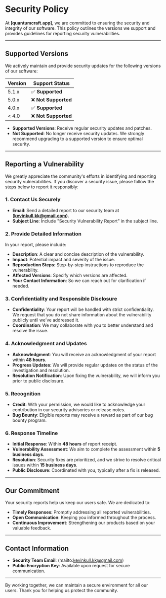 # Security Policy

At **[quantumcraft.app]**, we are committed to ensuring the security and integrity of our software. This policy outlines the versions we support and provides guidelines for reporting security vulnerabilities.

---

## Supported Versions

We actively maintain and provide security updates for the following versions of our software:

| Version | Support Status       |
| ------- | -------------------- |
| 5.1.x   | ✅ **Supported**       |
| 5.0.x   | ❌ **Not Supported**   |
| 4.0.x   | ✅ **Supported**       |
| < 4.0   | ❌ **Not Supported**   |

- **Supported Versions**: Receive regular security updates and patches.
- **Not Supported**: No longer receive security updates. We strongly recommend upgrading to a supported version to ensure optimal security.

---

## Reporting a Vulnerability

We greatly appreciate the community's efforts in identifying and reporting security vulnerabilities. If you discover a security issue, please follow the steps below to report it responsibly:

### 1. Contact Us Securely

- **Email**: Send a detailed report to our security team at **(kevinkull.kk@gmail.com)**.
- **Subject Line**: Include "Security Vulnerability Report" in the subject line.

### 2. Provide Detailed Information

In your report, please include:

- **Description**: A clear and concise description of the vulnerability.
- **Impact**: Potential impact and severity of the issue.
- **Reproduction Steps**: Step-by-step instructions to reproduce the vulnerability.
- **Affected Versions**: Specify which versions are affected.
- **Your Contact Information**: So we can reach out for clarification if needed.

### 3. Confidentiality and Responsible Disclosure

- **Confidentiality**: Your report will be handled with strict confidentiality. We request that you do not share information about the vulnerability publicly until we've addressed it.
- **Coordination**: We may collaborate with you to better understand and resolve the issue.

### 4. Acknowledgment and Updates

- **Acknowledgment**: You will receive an acknowledgment of your report within **48 hours**.
- **Progress Updates**: We will provide regular updates on the status of the investigation and resolution.
- **Resolution Notification**: Upon fixing the vulnerability, we will inform you prior to public disclosure.

### 5. Recognition

- **Credit**: With your permission, we would like to acknowledge your contribution in our security advisories or release notes.
- **Bug Bounty**: Eligible reports may receive a reward as part of our bug bounty program.

### 6. Response Timeline

- **Initial Response**: Within **48 hours** of report receipt.
- **Vulnerability Assessment**: We aim to complete the assessment within **5 business days**.
- **Resolution**: Security fixes are prioritized, and we strive to resolve critical issues within **15 business days**.
- **Public Disclosure**: Coordinated with you, typically after a fix is released.

---

## Our Commitment

Your security reports help us keep our users safe. We are dedicated to:

- **Timely Responses**: Promptly addressing all reported vulnerabilities.
- **Open Communication**: Keeping you informed throughout the process.
- **Continuous Improvement**: Strengthening our products based on your valuable feedback.

---

## Contact Information

- **Security Team Email**: (mailto:kevinkull.kk@gmail.com)
- **Public Encryption Key**: Available upon request for secure communication.

---

By working together, we can maintain a secure environment for all our users. Thank you for helping us protect the community.
